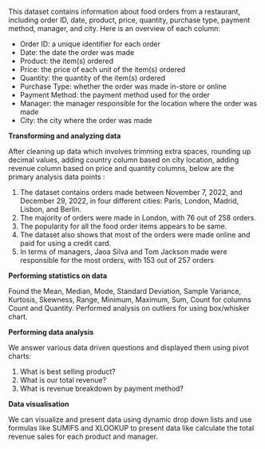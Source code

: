 This dataset contains information about food orders from a restaurant, including order ID, date, product, price, quantity, purchase type, payment method, manager, and city. 
Here is an overview of each column:
* Order ID: a unique identifier for each order
* Date: the date the order was made
* Product: the item(s) ordered
* Price: the price of each unit of the item(s) ordered
* Quantity: the quantity of the item(s) ordered
* Purchase Type: whether the order was made in-store or online
* Payment Method: the payment method used for the order
* Manager: the manager responsible for the location where the order was made
* City: the city where the order was made

**Transforming and analyzing data**

After cleaning up data which involves trimming extra spaces, rounding up decimal values, adding country column based on city location, adding revenue column based on price and quantity columns, below are the primary analysis data points :
1. The dataset contains orders made between November 7, 2022, and December 29, 2022, in four different cities: Paris, London, Madrid, Lisbon, and Berlin. 
2. The majority of orders were made in London, with 76 out of 258 orders. 
3. The popularity for all the food order items appears to be same.
4. The dataset also shows that most of the orders were made online and paid for using a credit card. 
5. In terms of managers, Jaoa Silva and Tom Jackson made were responsible for the most orders, with 153 out of 257 orders

**Performing statistics on data**

Found the Mean, Median, Mode, Standard Deviation, Sample Variance, Kurtosis, Skewness, Range, Minimum, Maximum, Sum, Count for columns Count and Quantity. Performed analysis on outliers for using box/whisker chart.

**Performing data analysis**

We answer various data driven questions and displayed them using pivot charts:
1. What is best selling product?
2. What is our total revenue?
3. What is revenue breakdown by payment method?

**Data visualisation**

We can visualize and present data using dynamic drop down lists and use formulas like SUMIFS and XLOOKUP to present data like calculate the total revenue sales  for each product and manager.
